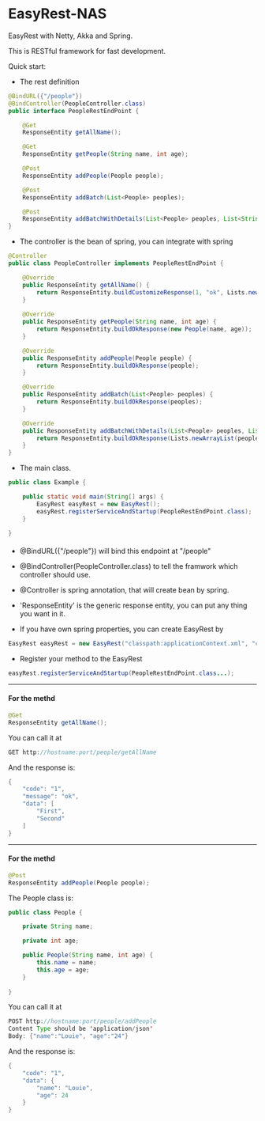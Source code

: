 # EasyRest-NAS

EasyRest with Netty, Akka and Spring.

This is RESTful framework for fast development.

Quick start:

* The rest definition
```java
@BindURL({"/people"})
@BindController(PeopleController.class)
public interface PeopleRestEndPoint {

    @Get
    ResponseEntity getAllName();

    @Get
    ResponseEntity getPeople(String name, int age);

    @Post
    ResponseEntity addPeople(People people);

    @Post
    ResponseEntity addBatch(List<People> peoples);

    @Post
    ResponseEntity addBatchWithDetails(List<People> peoples, List<String> name, List<Integer> age, long birth);
}
```

* The controller is the bean of spring, you can integrate with spring  
```java
@Controller
public class PeopleController implements PeopleRestEndPoint {

    @Override
    public ResponseEntity getAllName() {
        return ResponseEntity.buildCustomizeResponse(1, "ok", Lists.newArrayList("First", "Second"));
    }
    
    @Override
    public ResponseEntity getPeople(String name, int age) {
        return ResponseEntity.buildOkResponse(new People(name, age));
    }

    @Override
    public ResponseEntity addPeople(People people) {
        return ResponseEntity.buildOkResponse(people);
    }

    @Override
    public ResponseEntity addBatch(List<People> peoples) {
        return ResponseEntity.buildOkResponse(peoples);
    }

    @Override
    public ResponseEntity addBatchWithDetails(List<People> peoples, List<String> name, List<Integer> age, long birth) {
        return ResponseEntity.buildOkResponse(Lists.newArrayList(peoples, name, age, birth));
    }
}
```

* The main class.
```java
public class Example {

    public static void main(String[] args) {
        EasyRest easyRest = new EasyRest();
        easyRest.registerServiceAndStartup(PeopleRestEndPoint.class);
    }

}
```

####
* @BindURL({"/people"}) will bind this endpoint at "/people"

* @BindController(PeopleController.class) to tell the framwork which controller should use.

* @Controller is spring annotation, that will create bean by spring.

* 'ResponseEntity' is the generic response entity, you can put any thing you want in it.

* If you have own spring properties, you can create EasyRest by
```java
EasyRest easyRest = new EasyRest("classpath:applicationContext.xml", "classpath:applicationContext-01.xml"...);
```
* Register your method to the EasyRest 
```java
easyRest.registerServiceAndStartup(PeopleRestEndPoint.class...);
```

***
#### For the methd 
```java
@Get
ResponseEntity getAllName();
```
You can call it at 
```java
GET http://hostname:port/people/getAllName
```
And the response is:
```java
{
    "code": "1",
    "message": "ok",
    "data": [
        "First",
        "Second"
    ]
}
```

***
#### For the methd 
```java
@Post
ResponseEntity addPeople(People people);
```
The People class is:
```java
public class People {

    private String name;

    private int age;

    public People(String name, int age) {
        this.name = name;
        this.age = age;
    }
    
}
```
You can call it at 
```java
POST http://hostname:port/people/addPeople
Content Type should be 'application/json'
Body: {"name":"Louie", "age":"24"}
```
And the response is:
```java
{
    "code": "1",
    "data": {
        "name": "Louie",
        "age": 24
    }
}
```
